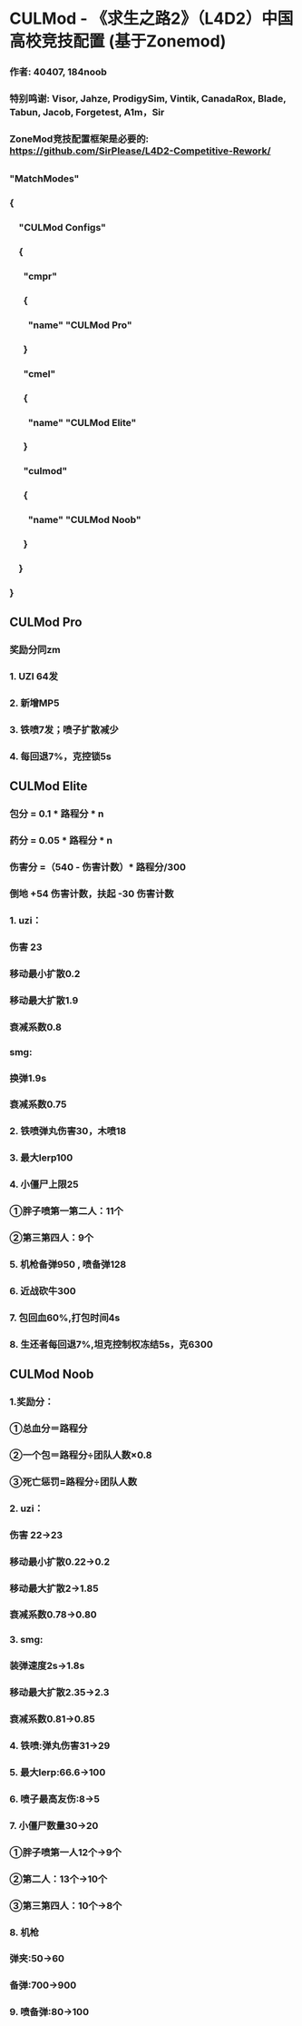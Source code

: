 # CULMod - 《求生之路2》（L4D2）中国高校竞技配置 (基于Zonemod)
### 作者: 40407, 184noob
### 特别鸣谢: Visor, Jahze, ProdigySim, Vintik, CanadaRox, Blade, Tabun, Jacob, Forgetest, A1m，Sir
### ZoneMod竞技配置框架是必要的: https://github.com/SirPlease/L4D2-Competitive-Rework/
##
### "MatchModes"
### {
### &emsp;"CULMod Configs"
### &emsp;{
### &emsp;&ensp;"cmpr"
### &emsp;&ensp;{
### &emsp;&emsp;"name" "CULMod Pro"
### &emsp;&ensp;}
### &emsp;&ensp;"cmel"
### &emsp;&ensp;{
### &emsp;&emsp;"name" "CULMod Elite"
### &emsp;&ensp;}
### &emsp;&ensp;"culmod"
### &emsp;&ensp;{
### &emsp;&emsp;"name" "CULMod Noob"
### &emsp;&ensp;}
### &emsp;}
### }
## CULMod Pro
### 奖励分同zm
### 1. UZI 64发
### 2. 新增MP5
### 3. 铁喷7发；喷子扩散减少
### 4. 每回退7%，克控锁5s
##
## CULMod Elite
### 包分 = 0.1 * 路程分 * n 
### 药分 = 0.05 * 路程分 * n 
### 伤害分 =（540 - 伤害计数）* 路程分/300 
### 倒地 +54 伤害计数，扶起 -30 伤害计数 
### 1. uzi： 
### 伤害 23 
### 移动最小扩散0.2 
### 移动最大扩散1.9
### 衰减系数0.8
### smg:
### 换弹1.9s
### 衰减系数0.75
### 2. 铁喷弹丸伤害30，木喷18 
### 3. 最大lerp100
### 4. 小僵尸上限25 
### ①胖子喷第一第二人：11个 
### ②第三第四人：9个 
### 5. 机枪备弹950 , 喷备弹128 
### 6. 近战砍牛300 
### 7. 包回血60%,打包时间4s 
### 8. 生还者每回退7%,坦克控制权冻结5s，克6300
##
## CULMod Noob
### 1.奖励分：
### ①总血分＝路程分
### ②一个包＝路程分÷团队人数×0.8
### ③死亡惩罚=路程分÷团队人数
### 2. uzi：
### 伤害 22->23
### 移动最小扩散0.22->0.2
### 移动最大扩散2->1.85
### 衰减系数0.78->0.80
### 3. smg:
### 装弹速度2s->1.8s
### 移动最大扩散2.35->2.3
### 衰减系数0.81->0.85
### 4. 铁喷:弹丸伤害31->29
### 5. 最大lerp:66.6->100
### 6. 喷子最高友伤:8->5
### 7. 小僵尸数量30->20
### ①胖子喷第一人12个->9个
### ②第二人：13个->10个
### ③第三第四人：10个->8个
### 8. 机枪
### 弹夹:50->60
### 备弹:700->900
### 9. 喷备弹:80->100
